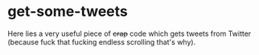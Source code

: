 # get-some-tweets

Here lies a very useful piece of <s>crap</s> code which gets tweets from Twitter (because fuck that fucking endless scrolling that's why).
